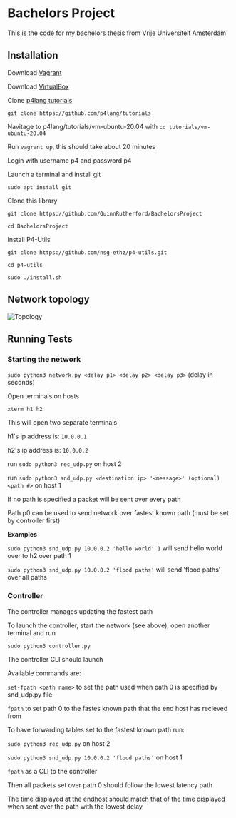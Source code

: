 # Bachelors Project

This is the code for my bachelors thesis from Vrije Universiteit Amsterdam

## Installation

Download [Vagrant](https://www.vagrantup.com/downloads)

Download [VirtualBox](https://www.virtualbox.org/wiki/Downloads)

Clone [p4lang tutorials](https://github.com/p4lang/tutorials)

`git clone https://github.com/p4lang/tutorials`

Navitage to p4lang/tutorials/vm-ubuntu-20.04 with `cd tutorials/vm-ubuntu-20.04`

Run `vagrant up`, this should take about 20 minutes

Login with username p4 and password p4

Launch a terminal and install git

`sudo apt install git`

Clone this library

`git clone https://github.com/QuinnRutherford/BachelorsProject`

`cd BachelorsProject`

Install P4-Utils

`git clone https://github.com/nsg-ethz/p4-utils.git`

`cd p4-utils`

`sudo ./install.sh`

## Network topology
![Topology](https://user-images.githubusercontent.com/66821354/176452249-d5162585-0098-4e4b-8ec2-7b31584c1787.svg)


## Running Tests

### Starting the network

`sudo python3 network.py <delay p1> <delay p2> <delay p3>` (delay in seconds)

Open terminals on hosts

`xterm h1 h2`

This will open two separate terminals

h1's ip address is: `10.0.0.1`

h2's ip address is: `10.0.0.2`

run `sudo python3 rec_udp.py` on host 2

run `sudo python3 snd_udp.py <destination ip> '<message>' (optional)<path #>` on host 1

If no path is specified a packet will be sent over every path

Path p0 can be used to send network over fastest known path (must be set by controller first)

**Examples**

`sudo python3 snd_udp.py 10.0.0.2 'hello world' 1` will send hello world over to h2 over path 1

`sudo python3 snd_udp.py 10.0.0.2 'flood paths'` will send 'flood paths' over all paths

### Controller

The controller manages updating the fastest path

To launch the controller, start the network (see above), open another terminal and run

`sudo python3 controller.py`

The controller CLI should launch

Available commands are:

`set-fpath <path name>` to set the path used when path 0 is specified by snd_udp.py file

`fpath` to set path 0 to the fastes known path that the end host has recieved from

To have forwarding tables set to the fastest known path run:

`sudo python3 rec_udp.py` on host 2

`sudo python3 snd_udp.py 10.0.0.2 'flood paths'` on host 1

`fpath` as a CLI to the controller

Then all packets set over path 0 should follow the lowest latency path

The time displayed at the endhost should match that of the time displayed when sent over the path with the lowest delay


